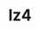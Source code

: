 ---
title: "lz4"
layout: cache
categories: [package, develop-2025-01-05]
meta: {"versions": ["1.10.0"], "compilers": ["gcc@=10.5.0", "gcc@=11.1.0", "gcc@=11.4.0", "gcc@=12.4.0", "gcc@=13.3.0", "gcc@=7.3.1", "gcc@=7.5.0", "gcc@=9.4.0", "oneapi@=2024.1.0", "oneapi@=2024.2.1"], "oss": ["amzn2", "centos7", "rhel8", "ubuntu18.04", "ubuntu20.04", "ubuntu22.04"], "platforms": ["linux"], "targets": ["aarch64", "neoverse_v1", "neoverse_v2", "ppc64le", "x86_64_v3", "x86_64_v4"], "stacks": ["aws-isc", "aws-isc-aarch64", "aws-pcluster-neoverse_v1", "aws-pcluster-x86_64_v4", "build_systems", "data-vis-sdk", "developer-tools-aarch64-linux-gnu", "developer-tools-x86_64_v3-linux-gnu", "e4s", "e4s-neoverse-v2", "e4s-oneapi", "e4s-power", "e4s-rocm-external", "hep", "radiuss", "root", "tutorial"], "num_specs": 15, "num_specs_by_stack": {"aws-isc-aarch64": 1, "root": 15, "aws-pcluster-neoverse_v1": 1, "aws-pcluster-x86_64_v4": 4, "aws-isc": 1, "developer-tools-x86_64_v3-linux-gnu": 1, "developer-tools-aarch64-linux-gnu": 1, "build_systems": 1, "radiuss": 1, "e4s-power": 1, "data-vis-sdk": 1, "e4s-neoverse-v2": 1, "tutorial": 1, "e4s": 1, "e4s-rocm-external": 1, "hep": 1, "e4s-oneapi": 1}}
spec_details: [{"hash": "jpc7lzg4bg5j7c6b4jcmmo6f4x6vqh4g", "compiler": "gcc@=7.3.1", "versions": ["1.10.0"], "os": "amzn2", "platform": "linux", "target": "aarch64", "variants": ["build_system=makefile", "libs=shared,static", "+pic"], "stacks": ["aws-isc-aarch64", "root"], "size": "-", "tarball": "https://binaries.spack.io/develop-2025-01-05/build_cache/linux-amzn2-aarch64/gcc-7.3.1/lz4-1.10.0/linux-amzn2-aarch64-gcc-7.3.1-lz4-1.10.0-jpc7lzg4bg5j7c6b4jcmmo6f4x6vqh4g.spack"}, {"hash": "nerb353fergdviu5einxgdpwsj2opy5e", "compiler": "gcc@=12.4.0", "versions": ["1.10.0"], "os": "amzn2", "platform": "linux", "target": "neoverse_v1", "variants": ["build_system=makefile", "libs=shared,static", "+pic"], "stacks": ["aws-pcluster-neoverse_v1", "root"], "size": "-", "tarball": "https://binaries.spack.io/develop-2025-01-05/build_cache/linux-amzn2-neoverse_v1/gcc-12.4.0/lz4-1.10.0/linux-amzn2-neoverse_v1-gcc-12.4.0-lz4-1.10.0-nerb353fergdviu5einxgdpwsj2opy5e.spack"}, {"hash": "jaymcykj3bemmahsyyq5fxjq6nh7vsgw", "compiler": "gcc@=12.4.0", "versions": ["1.10.0"], "os": "amzn2", "platform": "linux", "target": "x86_64_v3", "variants": ["build_system=makefile", "libs=shared,static", "+pic"], "stacks": ["root", "aws-pcluster-x86_64_v4"], "size": "-", "tarball": "https://binaries.spack.io/develop-2025-01-05/build_cache/linux-amzn2-x86_64_v3/gcc-12.4.0/lz4-1.10.0/linux-amzn2-x86_64_v3-gcc-12.4.0-lz4-1.10.0-jaymcykj3bemmahsyyq5fxjq6nh7vsgw.spack"}, {"hash": "52pjobfyyaspccdd6tnj3q63jrqist6c", "compiler": "gcc@=7.3.1", "versions": ["1.10.0"], "os": "amzn2", "platform": "linux", "target": "x86_64_v3", "variants": ["build_system=makefile", "libs=shared,static", "+pic"], "stacks": ["aws-isc", "root"], "size": "-", "tarball": "https://binaries.spack.io/develop-2025-01-05/build_cache/linux-amzn2-x86_64_v3/gcc-7.3.1/lz4-1.10.0/linux-amzn2-x86_64_v3-gcc-7.3.1-lz4-1.10.0-52pjobfyyaspccdd6tnj3q63jrqist6c.spack"}, {"hash": "pp4kqbbqjo7dw64vt5dljcqjqvjq77cn", "compiler": "oneapi@=2024.1.0", "versions": ["1.10.0"], "os": "amzn2", "platform": "linux", "target": "x86_64_v3", "variants": ["build_system=makefile", "libs=shared,static", "+pic"], "stacks": ["root", "aws-pcluster-x86_64_v4"], "size": "-", "tarball": "https://binaries.spack.io/develop-2025-01-05/build_cache/linux-amzn2-x86_64_v3/oneapi-2024.1.0/lz4-1.10.0/linux-amzn2-x86_64_v3-oneapi-2024.1.0-lz4-1.10.0-pp4kqbbqjo7dw64vt5dljcqjqvjq77cn.spack"}, {"hash": "ev2zwjsappjqlq76oazqdbyilpkxqavr", "compiler": "gcc@=12.4.0", "versions": ["1.10.0"], "os": "amzn2", "platform": "linux", "target": "x86_64_v4", "variants": ["build_system=makefile", "libs=shared,static", "+pic"], "stacks": ["root", "aws-pcluster-x86_64_v4"], "size": "-", "tarball": "https://binaries.spack.io/develop-2025-01-05/build_cache/linux-amzn2-x86_64_v4/gcc-12.4.0/lz4-1.10.0/linux-amzn2-x86_64_v4-gcc-12.4.0-lz4-1.10.0-ev2zwjsappjqlq76oazqdbyilpkxqavr.spack"}, {"hash": "453q5vid7iwtltdetpvyg3valj7l3sxt", "compiler": "oneapi@=2024.1.0", "versions": ["1.10.0"], "os": "amzn2", "platform": "linux", "target": "x86_64_v4", "variants": ["build_system=makefile", "libs=shared,static", "+pic"], "stacks": ["root", "aws-pcluster-x86_64_v4"], "size": "-", "tarball": "https://binaries.spack.io/develop-2025-01-05/build_cache/linux-amzn2-x86_64_v4/oneapi-2024.1.0/lz4-1.10.0/linux-amzn2-x86_64_v4-oneapi-2024.1.0-lz4-1.10.0-453q5vid7iwtltdetpvyg3valj7l3sxt.spack"}, {"hash": "fi3gszvuqis4ggh7urcr6ksg3bfjzlil", "compiler": "gcc@=10.5.0", "versions": ["1.10.0"], "os": "centos7", "platform": "linux", "target": "x86_64_v3", "variants": ["build_system=makefile", "libs=shared,static", "+pic"], "stacks": ["root", "developer-tools-x86_64_v3-linux-gnu"], "size": "-", "tarball": "https://binaries.spack.io/develop-2025-01-05/build_cache/linux-centos7-x86_64_v3/gcc-10.5.0/lz4-1.10.0/linux-centos7-x86_64_v3-gcc-10.5.0-lz4-1.10.0-fi3gszvuqis4ggh7urcr6ksg3bfjzlil.spack"}, {"hash": "zqhcgcdemcycqjubt4nol33nndpnm5zo", "compiler": "gcc@=13.3.0", "versions": ["1.10.0"], "os": "rhel8", "platform": "linux", "target": "aarch64", "variants": ["build_system=makefile", "libs=shared,static", "+pic"], "stacks": ["root", "developer-tools-aarch64-linux-gnu"], "size": "-", "tarball": "https://binaries.spack.io/develop-2025-01-05/build_cache/linux-rhel8-aarch64/gcc-13.3.0/lz4-1.10.0/linux-rhel8-aarch64-gcc-13.3.0-lz4-1.10.0-zqhcgcdemcycqjubt4nol33nndpnm5zo.spack"}, {"hash": "sbwfhiltptzew3j3uyrzuenzkvvubmi4", "compiler": "gcc@=7.5.0", "versions": ["1.10.0"], "os": "ubuntu18.04", "platform": "linux", "target": "x86_64_v3", "variants": ["build_system=makefile", "libs=shared,static", "+pic"], "stacks": ["build_systems", "root", "radiuss"], "size": "-", "tarball": "https://binaries.spack.io/develop-2025-01-05/build_cache/linux-ubuntu18.04-x86_64_v3/gcc-7.5.0/lz4-1.10.0/linux-ubuntu18.04-x86_64_v3-gcc-7.5.0-lz4-1.10.0-sbwfhiltptzew3j3uyrzuenzkvvubmi4.spack"}, {"hash": "f3dd2n6hj5d7ecgbtpmxhjmbbzr3o5yn", "compiler": "gcc@=9.4.0", "versions": ["1.10.0"], "os": "ubuntu20.04", "platform": "linux", "target": "ppc64le", "variants": ["build_system=makefile", "libs=shared,static", "+pic"], "stacks": ["root", "e4s-power"], "size": "-", "tarball": "https://binaries.spack.io/develop-2025-01-05/build_cache/linux-ubuntu20.04-ppc64le/gcc-9.4.0/lz4-1.10.0/linux-ubuntu20.04-ppc64le-gcc-9.4.0-lz4-1.10.0-f3dd2n6hj5d7ecgbtpmxhjmbbzr3o5yn.spack"}, {"hash": "lfis7gxbglqhnfyep36o232sbnjvfs3y", "compiler": "gcc@=11.1.0", "versions": ["1.10.0"], "os": "ubuntu20.04", "platform": "linux", "target": "x86_64_v3", "variants": ["build_system=makefile", "libs=shared,static", "+pic"], "stacks": ["root", "data-vis-sdk"], "size": "-", "tarball": "https://binaries.spack.io/develop-2025-01-05/build_cache/linux-ubuntu20.04-x86_64_v3/gcc-11.1.0/lz4-1.10.0/linux-ubuntu20.04-x86_64_v3-gcc-11.1.0-lz4-1.10.0-lfis7gxbglqhnfyep36o232sbnjvfs3y.spack"}, {"hash": "qag53vhjax3h6nks24nv2kbetwagu2cv", "compiler": "gcc@=11.4.0", "versions": ["1.10.0"], "os": "ubuntu22.04", "platform": "linux", "target": "neoverse_v2", "variants": ["build_system=makefile", "libs=shared,static", "+pic"], "stacks": ["root", "e4s-neoverse-v2"], "size": "-", "tarball": "https://binaries.spack.io/develop-2025-01-05/build_cache/linux-ubuntu22.04-neoverse_v2/gcc-11.4.0/lz4-1.10.0/linux-ubuntu22.04-neoverse_v2-gcc-11.4.0-lz4-1.10.0-qag53vhjax3h6nks24nv2kbetwagu2cv.spack"}, {"hash": "2qfci4e7wrtrdj275qsdlzva3niywqgt", "compiler": "gcc@=11.4.0", "versions": ["1.10.0"], "os": "ubuntu22.04", "platform": "linux", "target": "x86_64_v3", "variants": ["build_system=makefile", "libs=shared,static", "+pic"], "stacks": ["tutorial", "e4s", "root", "e4s-rocm-external", "hep"], "size": "-", "tarball": "https://binaries.spack.io/develop-2025-01-05/build_cache/linux-ubuntu22.04-x86_64_v3/gcc-11.4.0/lz4-1.10.0/linux-ubuntu22.04-x86_64_v3-gcc-11.4.0-lz4-1.10.0-2qfci4e7wrtrdj275qsdlzva3niywqgt.spack"}, {"hash": "hb2t2owtdnzwznamhiytd7hcjhvoo432", "compiler": "oneapi@=2024.2.1", "versions": ["1.10.0"], "os": "ubuntu22.04", "platform": "linux", "target": "x86_64_v3", "variants": ["build_system=makefile", "libs=shared,static", "+pic"], "stacks": ["e4s-oneapi", "root"], "size": "-", "tarball": "https://binaries.spack.io/develop-2025-01-05/build_cache/linux-ubuntu22.04-x86_64_v3/oneapi-2024.2.1/lz4-1.10.0/linux-ubuntu22.04-x86_64_v3-oneapi-2024.2.1-lz4-1.10.0-hb2t2owtdnzwznamhiytd7hcjhvoo432.spack"}]
---